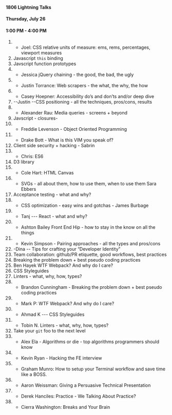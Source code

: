 #### 1806 Lightning Talks
#### Thursday, July 26
#### 1:00 PM - 4:00 PM


1.  - Joel: CSS relative units of measure: ems, rems, percentages, viewport measures
2.  Javascript `this` binding
3.  Javscript function prototypes
4.  - Jessica jQuery chaining - the good, the bad, the ugly
5. - Justin Torrance:  Web scrapers - the what, the why, the how
6. - Casey Hoepner: Accessibility do’s and don’ts and/or deep dive
7.  --Justin --CSS positioning - all the techniques, pros/cons, results
8. - Alexander Rau: Media queries - screens + beyond
9.  Javscript - closures-
10. - Freddie Levenson - Object Oriented Programming
11. - Drake Bott - What is this VIM you speak of?
12. Client side security + hacking - Sabrin 
13. - Chris: ES6
14. D3 library
15. -  Cole Hart: HTML Canvas
16. - SVGs - all about them, how to use them, when to use them  Sara Ebbers
17. Acceptance testing - what and why?
18. - CSS optimization - easy wins and gotchas - James Burbage
19. - Tanj --- React - what and why?
20. - Ashton Bailey Front End Hip - how to stay in the know on all the things
21. - Kevin Simpson - Pairing approaches - all the types and pros/cons
22. -Dina -- Tips for crafting your “Developer Identity”
23. Team collaboration: github/PR etiquette, good workflows, best practices
24. Breaking the problem down + best pseudo coding practices
25. Ben Hayek WTF Webpack? And why do I care?
26. CSS Styleguides
27. Linters - what, why, how, types?
24. - Brandon Cunningham - Breaking the problem down + best pseudo coding practices
25. - Mark P: WTF Webpack? And why do I care?
26. - Ahmad K --- CSS Styleguides
27. - Tobin N. Linters - what, why, how, types?
28. Take your `git` foo to the next level
29. - Alex Ela - Algorithms or die - top algorithms programmers should know
30. - Kevin Ryan - Hacking the FE interview
31. - Graham Munro: How to setup your Terminal workflow and save time like a BOSS.
32. - Aaron Weissman: Giving a Persuasive Technical Presentation
33. - Derek Hanciles: Practice - We Talking About Practice?
34. - Cierra Washington: Breaks and Your Brain
